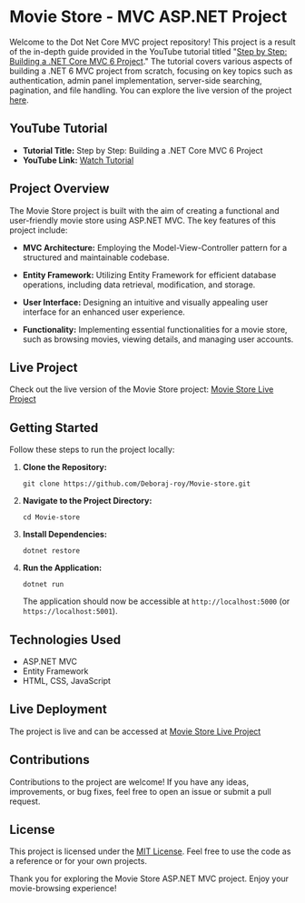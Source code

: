 # Movie Store - MVC ASP.NET Project

Welcome to the Dot Net Core MVC project repository! This project is a result of the in-depth guide provided in the YouTube tutorial titled "[Step by Step: Building a .NET Core MVC 6 Project](https://youtu.be/cQ3HH0MJqDs?si=5qjTAJLDDKpBcHzW)." The tutorial covers various aspects of building a .NET 6 MVC project from scratch, focusing on key topics such as authentication, admin panel implementation, server-side searching, pagination, and file handling. You can explore the live version of the project [here](https://moviestoredr.azurewebsites.net/).

## YouTube Tutorial

- **Tutorial Title:** Step by Step: Building a .NET Core MVC 6 Project
- **YouTube Link:** [Watch Tutorial](https://youtu.be/cQ3HH0MJqDs?si=5qjTAJLDDKpBcHzW)

## Project Overview

The Movie Store project is built with the aim of creating a functional and user-friendly movie store using ASP.NET MVC. The key features of this project include:

- **MVC Architecture:** Employing the Model-View-Controller pattern for a structured and maintainable codebase.

- **Entity Framework:** Utilizing Entity Framework for efficient database operations, including data retrieval, modification, and storage.

- **User Interface:** Designing an intuitive and visually appealing user interface for an enhanced user experience.

- **Functionality:** Implementing essential functionalities for a movie store, such as browsing movies, viewing details, and managing user accounts.

## Live Project

Check out the live version of the Movie Store project: [Movie Store Live Project](https://moviestoredr.azurewebsites.net/)

## Getting Started

Follow these steps to run the project locally:

1. **Clone the Repository:**
   ```
   git clone https://github.com/Deboraj-roy/Movie-store.git
   ```

2. **Navigate to the Project Directory:**
   ```
   cd Movie-store
   ```

3. **Install Dependencies:**
   ```
   dotnet restore
   ```

4. **Run the Application:**
   ```
   dotnet run
   ```

   The application should now be accessible at `http://localhost:5000` (or `https://localhost:5001`).

## Technologies Used

- ASP.NET MVC
- Entity Framework
- HTML, CSS, JavaScript

## Live Deployment

The project is live and can be accessed at [Movie Store Live Project](https://moviestoredr.azurewebsites.net/)

## Contributions

Contributions to the project are welcome! If you have any ideas, improvements, or bug fixes, feel free to open an issue or submit a pull request.

## License

This project is licensed under the [MIT License](LICENSE). Feel free to use the code as a reference or for your own projects.

Thank you for exploring the Movie Store ASP.NET MVC project. Enjoy your movie-browsing experience!
